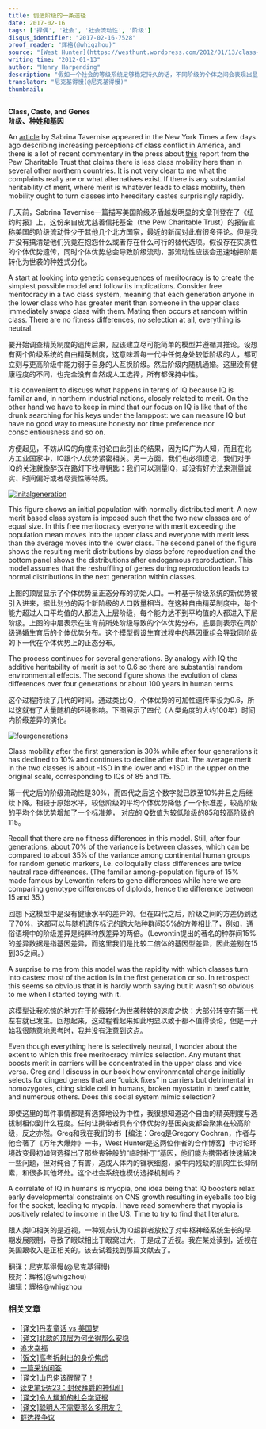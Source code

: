 ```yaml
---
title: 创造阶级的一条途径
date: 2017-02-16
tags: ['择偶', '社会', '社会流动性', '阶级']
disqus_identifier: "2017-02-16-7528"
proof_reader: "辉格(@whigzhou)"
source: "[West Hunter](https://westhunt.wordpress.com/2012/01/13/class-caste-and-genes/)"
writing_time: "2012-01-13"
author: "Henry Harpending"
description: "假如一个社会的等级系统足够稳定持久的话，不同阶级的个体之间会表现出显著的差异，甚至从外貌上即可清晰辨认（当然是在统计意义上），这是一个为人熟知却很少被谈论的话题，Henry Harpending用一个极简单的模型演示了，这样的差异在短短几代之内即可产生。"
translator: "尼克基得慢(@尼克基得慢)"
thumbnail:
---
```


**Class, Caste, and Genes**  
**阶级、种姓和基因**

An [article](http://www.newsobserver.com/2012/01/12/1771519/more-conflict-seen-between-rich.html) by Sabrina Tavernise appeared in the New York Times a few days ago describing increasing perceptions of class conflict in America, and there is a lot of recent commentary in the press about [this](http://www.pewtrusts.org/en/research-and-analysis/reports/0001/01/01/does-america-promote-mobility-as-well-as-other-nations) report from the Pew Charitable Trust that claims there is less class mobility here than in several other northern countries. It is not very clear to me what the complaints really are or what alternatives exist. If there is any substantial heritability of merit, where merit is whatever leads to class mobility, then mobility ought to turn classes into hereditary castes surprisingly rapidly.

几天前，Sabrina Tavernise一篇描写美国阶级矛盾越发明显的文章刊登在了《纽约时报》上，这份来自皮尤慈善信托基金（the Pew Charitable Trust）的报告宣称美国的阶级流动性少于其他几个北方国家，最近的新闻对此有很多评论。但是我并没有搞清楚他们究竟在抱怨什么或者存在什么可行的替代选项。假设存在实质性的个体优势遗传，同时个体优势总会导致阶级流动，那流动性应该会迅速地把阶层转化为世袭的种姓式分化。

A start at looking into genetic consequences of meritocracy is to create the simplest possible model and follow its implications. Consider free meritocracy in a two class system, meaning that each generation anyone in the lower class who has greater merit than someone in the upper class immediately swaps class with them. Mating then occurs at random within class. There are no fitness differences, no selection at all, everything is neutral.

要开始调查精英制度的遗传后果，应该建立尽可能简单的模型并遵循其推论。设想有两个阶级系统的自由精英制度，这意味着每一代中任何身处较低阶级的人，都可立刻与更高阶级中能力弱于自身的人互换阶级。然后阶级内随机通婚。这里没有健康程度的不同，也完全没有自然或人工选择，所有都保持中性。

It is convenient to discuss what happens in terms of IQ because IQ is familiar and, in northern industrial nations, closely related to merit. On the other hand we have to keep in mind that our focus on IQ is like that of the drunk searching for his keys under the lamppost: we can measure IQ but have no good way to measure honesty nor time preference nor conscientiousness and so on.

方便起见，不妨从IQ的角度来讨论由此引出的结果，因为IQ广为人知，而且在北方工业国家中，IQ跟个人优势紧密相关。另一方面，我们也必须谨记，我们对于IQ的关注就像醉汉在路灯下找寻钥匙：我们可以测量IQ，却没有好方法来测量诚实、时间偏好或者尽责性等特质。

[![initalgeneration](https://headsalon.org/wordpress/wp-content/uploads/2017/02/initalgeneration.png)](https://headsalon.org/wordpress/wp-content/uploads/2017/02/initalgeneration.png)

This figure shows an initial population with normally distributed merit. A new merit based class system is imposed such that the two new classes are of equal size. In this free meritocracy everyone with merit exceeding the population mean moves into the upper class and everyone with merit less than the average moves into the lower class. The second panel of the figure shows the resulting merit distributions by class before reproduction and the bottom panel shows the distributions after endogamous reproduction. This model assumes that the reshuffling of genes during reproduction leads to normal distributions in the next generation within classes.

上图的顶层显示了个体优势呈正态分布的初始人口。一种基于阶级系统的新优势被引入进来，据此划分的两个新阶级的人口数量相当。在这种自由精英制度中，每个能力超过人口平均值的人都进入上层阶级，每个能力达不到平均值的人都进入下层阶级。上图的中层表示在生育前所处阶级导致的个体优势分布，底层则表示在同阶级通婚生育后的个体优势分布。这个模型假设生育过程中的基因重组会导致同阶级的下一代在个体优势上的正态分布。

The process continues for several generations. By analogy with IQ the additive heritability of merit is set to 0.6 so there are substantial random environmental effects. The second figure shows the evolution of class differences over four generations or about 100 years in human terms.

这个过程持续了几代的时间。通过类比IQ，个体优势的可加性遗传率设为0.6，所以这就有了大量随机的环境影响。下图展示了四代（人类角度的大约100年）时间内阶级差异的演化。

[![fourgenerations](https://headsalon.org/wordpress/wp-content/uploads/2017/02/fourgenerations.png)](https://headsalon.org/wordpress/wp-content/uploads/2017/02/fourgenerations.png)

Class mobility after the first generation is 30% while after four generations it has declined to 10% and continues to decline after that. The average merit in the two classes is about -1SD in the lower and +1SD in the upper on the original scale, corresponding to IQs of 85 and 115.

第一代之后的阶级流动性是30%，而四代之后这个数字就已跌至10%并且之后继续下降。相较于原始水平，较低阶级的平均个体优势降低了一个标准差，较高阶级的平均个体优势增加了一个标准差， 对应的IQ数值为较低阶级的85和较高阶级的115。

Recall that there are no fitness differences in this model. Still, after four generations, about 70% of the variance is between classes, which can be compared to about 35% of the variance among continental human groups for random genetic markers, i.e. colloquially class differences are twice neutral race differences. (The familiar among-population figure of 15% made famous by Lewontin refers to gene differences while here we are comparing genotype differences of diploids, hence the difference between 15 and 35.)

回想下这模型中是没有健康水平的差异的。但在四代之后，阶级之间的方差仍到达了70%，这都可以与随机遗传标记的跨大陆种群间35%的方差相比了，例如，通俗语境中的阶级差异是纯粹种族差异的两倍。（Lewontin提出的著名的种群间15%的差异数据是指基因差异，而这里我们是比较二倍体的基因型差异，因此差别在15到35之间。）

A surprise to me from this model was the rapidity with which classes turn into castes: most of the action is in the first generation or so. In retrospect this seems so obvious that it is hardly worth saying but it wasn’t so obvious to me when I started toying with it.

这模型让我吃惊的地方在于阶级转化为世袭种姓的速度之快：大部分转变在第一代左右就已发生。回想起来，这过程看起来如此明显以致于都不值得谈论，但是一开始我很随意地思考时，我并没有注意到这点。

Even though everything here is selectively neutral, I wonder about the extent to which this free meritocracy mimics selection. Any mutant that boosts merit in carriers will be concentrated in the upper class and vice versa. Greg and I discuss in our book how environmental change initially selects for dinged genes that are “quick fixes” in carriers but detrimental in homozygotes, citing sickle cell in humans, broken myostatin in beef cattle, and numerous others. Does this social system mimic selection?

即使这里的每件事情都是有选择地设为中性，我很想知道这个自由的精英制度与选拔制相似到什么程度。任何让携带者具有个体优势的基因突变都会聚集在较高阶级，反之亦然。Greg和我在我们的书【编注：Greg是Gregory Cochran，作者与他合著了《万年大爆炸》一书，West Hunter是这两位作者的合作博客】中讨论环境改变最初如何选择出了那些丧钟般的“临时补丁”基因，他们能为携带者快速解决一些问题，但对纯合子有害，造成人体内的镰状细胞，菜牛内残缺的肌肉生长抑制素，和很多其他坏处。这个社会系统也模仿选择机制吗？

A correlate of IQ in humans is myopia, one idea being that IQ boosters relax early developmental constraints on CNS growth resulting in eyeballs too big for the socket, leading to myopia. I have read somewhere that myopia is positively related to income in the US. Time to try to find that literature.

跟人类IQ相关的是近视，一种观点认为IQ超群者放松了对中枢神经系统生长的早期发展限制，导致了眼球相比于眼窝过大，于是成了近视。我在某处读到，近视在美国跟收入是正相关的。该去试着找到那篇文献去了。


翻译：尼克基得慢(@尼克基得慢)  
校对：辉格(@whigzhou)  
编辑：辉格@whigzhou


### 相关文章

* [[译文]丹麦童话 vs 美国梦](https://headsalon.org/archives/7428.html "[译文]丹麦童话 vs 美国梦")
* [[译文]北欧的顶层为何坐得那么安稳](https://headsalon.org/archives/7299.html "[译文]北欧的顶层为何坐得那么安稳")
* [追求幸福](https://headsalon.org/archives/7257.html "追求幸福")
* [[饭文]高考折射出的身份焦虑](https://headsalon.org/archives/3532.html "[饭文]高考折射出的身份焦虑")
* [一篇采访问答](https://headsalon.org/archives/7586.html "一篇采访问答")
* [[译文]山巴佬该醒醒了！](https://headsalon.org/archives/7515.html "[译文]山巴佬该醒醒了！")
* [读史笔记#23：封侯拜爵的神仙们](https://headsalon.org/archives/7495.html "读史笔记#23：封侯拜爵的神仙们")
* [[译文]令人尴尬的社会学证据](https://headsalon.org/archives/7481.html "[译文]令人尴尬的社会学证据")
* [[译文]聪明人不需要那么多朋友？](https://headsalon.org/archives/7404.html "[译文]聪明人不需要那么多朋友？")
* [群选择争议](https://headsalon.org/archives/7615.html "群选择争议")
